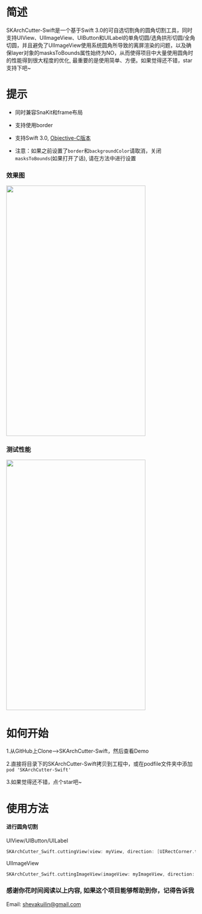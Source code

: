 # 简述


SKArchCutter-Swift是一个基于Swift 3.0的可自选切割角的圆角切割工具，同时支持UIView、UIImageView、UIButton和UILabel的单角切圆/选角拱形切圆/全角切圆，并且避免了UIImageView使用系统圆角所导致的离屏渲染的问题，以及确保layer对象的masksToBounds属性始终为NO，从而使得项目中大量使用圆角时的性能得到很大程度的优化, 最重要的是使用简单、方便。如果觉得还不错，star支持下吧~

# 提示

- 同时兼容SnaKit和frame布局

- 支持使用border

- 支持Swift 3.0, [Objective-C版本](https://github.com/shevakuilin/SKArchCutter)

- 注意：如果之前设置了`border`和`backgroundColor`请取消，关闭`masksToBounds`(如果打开了话), 请在方法中进行设置

### 效果图 
<img src="http://ofg0p74ar.bkt.clouddn.com/SKArchCutter.png" width="370" height ="665" />


### 测试性能
<img src="http://ofg0p74ar.bkt.clouddn.com/SKArchCutter.gif" width="370" height ="665" />



# 如何开始


1.从GitHub上Clone-->SKArchCutter-Swift，然后查看Demo

2.直接将目录下的SKArchCutter-Swift拷贝到工程中，或在podfile文件夹中添加 ```pod 'SKArchCutter-Swift'```

3.如果觉得还不错，点个star吧~


# 使用方法


#### 进行圆角切割


UIView/UIButton/UILabel
```swift
SKArchCutter_Swift.cuttingView(view: myView, direction: [UIRectCorner.topRight, UIRectCorner.topLeft], cornerRadii: myView.frame.size.height / 2, borderWidth: 1, borderColor: UIColor.black, backgroundColor: UIColor.red)
```


UIImageView
```swift
SKArchCutter_Swift.cuttingImageView(imageView: myImageView, direction: UIRectCorner.allCorners, cornerRadii: myImageView.frame.size.height / 2, borderWidth: 1, borderColor: UIColor.purple, backgroundColor: UIColor.clear)
```


### 感谢你花时间阅读以上内容, 如果这个项目能够帮助到你，记得告诉我


Email: shevakuilin@gmail.com
